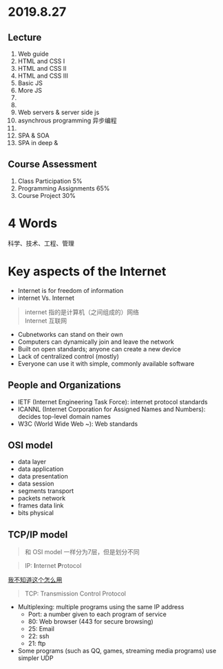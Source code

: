 # 2019.8.27

## Lecture

1. Web guide
2. HTML and CSS I
3. HTML and CSS II
4. HTML and CSS III
5. Basic JS
6. More JS
7. 
8. 
9. Web servers & server side js
10. asynchrous programming 异步编程
11. 
12. SPA & SOA
13. SPA in deep &

## Course Assessment

1. Class Participation 5%
2. Programming Assignments 65%
3. Course Project 30%

# 4 Words

科学、技术、工程、管理

# Key aspects of the Internet

* Internet is for freedom of information
* internet Vs. Internet
> internet 指的是计算机（之间组成的）网络  
> Internet 互联网
* Cubnetworks can stand on their own
* Computers can dynamically join and leave the network
* Built on open standards; anyone can create a new device
* Lack of centralized control (mostly)
* Everyone can use it with simple, commonly available software

## People and Organizations

* IETF (Internet Engineering Task Force): internet protocol standards
* ICANNL (Internet Corporation for Assigned Names and Numbers): decides top-level domain names
* W3C (World Wide Web ~): Web standards

## OSI model

* data layer
* data application
* data presentation
* data session
* segments transport
* packets network
* frames data link
* bits physical

## TCP/IP model

> 和 OSI model 一样分为7层，但是划分不同

> IP: **I**nternet **P**rotocol

[我不知道这个怎么用](whatismyip.com)

> TCP: Transmission Control Protocol

* Multiplexing: multiple programs using the same IP address
    * Port: a number given to each program of service
    * 80: Web browser (443 for secure browsing)
    * 25: Email
    * 22: ssh
    * 21: ftp
* Some programs (such as QQ, games, streaming media programs) use simpler UDP